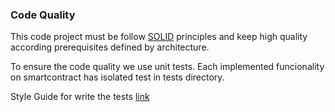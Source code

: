 ### Code Quality 

This code project must be follow [SOLID](https://pt.wikipedia.org/wiki/SOLID) principles and keep high quality according prerequisites defined by architecture.

To ensure the code quality we use unit tests. Each implemented funcionality on smartcontract has isolated test in tests directory.

Style Guide for write the tests [link](https://github.com/mawrkus/js-unit-testing-guide#structure-your-tests-properly)